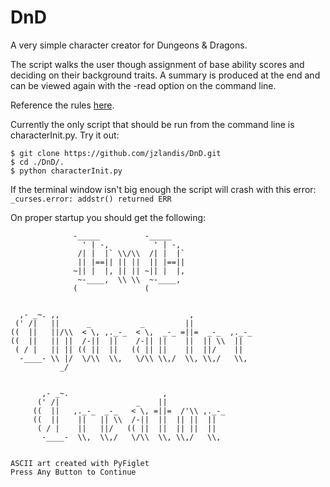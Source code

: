 # DnD
A very simple character creator for Dungeons & Dragons.

The script walks the user though assignment of base ability scores and deciding on their background
traits. A summary is produced at the end and can be viewed again with the -read option on the command line.

Reference the rules [here][1].

[1]: http://media.wizards.com/2016/downloads/DND/PlayerBasicRulesV03.pdf "Wizards.com Basic Rules"

Currently the only script that should be run from the command line is characterInit.py. Try it out:

```shell
$ git clone https://github.com/jzlandis/DnD.git
$ cd ./DnD/.
$ python characterInit.py
```
If the terminal window isn't big enough the script will crash with this error: `_curses.error: addstr() returned ERR`

On proper startup you should get the following:

```curses
              -_____          -_____
                ' | -,          ' | -,
               /| |  |` \\/\\  /| |  |`
               || |==|| || ||  || |==||
              ~|| |  |, || || ~|| |  |,
               ~-____,  \\ \\  ~-____,
              (               (


  ,- _~. ,,                             ,
 (' /|   ||      _           _         ||
((  ||   ||/\\  < \, ,._-_  < \,  _-_ =||=  _-_  ,._-_
((  ||   || ||  /-||  ||    /-|| ||    ||  || \\  ||
 ( / |   || || (( ||  ||   (( || ||    ||  ||/    ||
  -____- \\ |/  \/\\  \\,   \/\\ \\,/  \\, \\,/   \\,
           _/


       ,- _~.                     ,
      (' /|                 _    ||
     ((  ||   ,._-_  _-_   < \, =||=  /'\\ ,._-_
     ((  ||    ||   || \\  /-||  ||  || ||  ||
      ( / |    ||   ||/   (( ||  ||  || ||  ||
       -____-  \\,  \\,/   \/\\  \\, \\,/   \\,


ASCII art created with PyFiglet
Press Any Button to Continue

```
